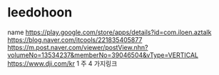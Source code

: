 # leedohoon
name
https://play.google.com/store/apps/details?id=com.iloen.aztalk
https://blog.naver.com/itcools/221835405877
https://m.post.naver.com/viewer/postView.nhn?volumeNo=13534237&memberNo=39046504&vType=VERTICAL
https://www.dji.com/kr
1 주 4 가지링크
